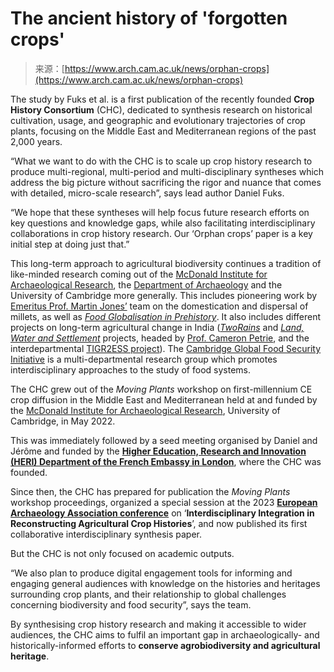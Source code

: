 <!--yml
category: 未分类
date: 2024-05-27 15:00:32
-->

# The ancient history of 'forgotten crops'

> 来源：[https://www.arch.cam.ac.uk/news/orphan-crops](https://www.arch.cam.ac.uk/news/orphan-crops)

The study by Fuks et al. is a first publication of the recently founded **Crop History Consortium** (CHC), dedicated to synthesis research on historical cultivation, usage, and geographic and evolutionary trajectories of crop plants, focusing on the Middle East and Mediterranean regions of the past 2,000 years.

“What we want to do with the CHC is to scale up crop history research to produce multi-regional, multi-period and multi-disciplinary syntheses which address the big picture without sacrificing the rigor and nuance that comes with detailed, micro-scale research”, says lead author Daniel Fuks.

“We hope that these syntheses will help focus future research efforts on key questions and knowledge gaps, while also facilitating interdisciplinary collaborations in crop history research. Our ‘Orphan crops’ paper is a key initial step at doing just that.”

This long-term approach to agricultural biodiversity continues a tradition of like-minded research coming out of the [McDonald Institute for Archaeological Research](https://www.arch.cam.ac.uk/institutes-and-facilities-overview/mcdonald-institute-archaeological-research), the [Department of Archaeology](https://www.arch.cam.ac.uk/) and the University of Cambridge more generally. This includes pioneering work by [Emeritus Prof. Martin Jones’](https://www.arch.cam.ac.uk/directory/mkj12) team on the domestication and dispersal of millets, as well as [*Food Globalisation in Prehistory*](https://www.foglip.mcdonald.cam.ac.uk/index.html). It also includes different projects on long-term agricultural change in India ([*TwoRains*](https://www.arch.cam.ac.uk/research/projects/recently-completed-projects/tworains) and [*Land, Water and Settlement*](https://www.arch.cam.ac.uk/research/projects/archived-projects/land-water-and-settlement) projects, headed by [Prof. Cameron Petrie](https://www.arch.cam.ac.uk/directory/cap59), and the interdepartmental [TIGR2ESS project](https://www.arch.cam.ac.uk/research/projects/archived-projects/tigr2ess-transforming-indias-green-revolution-research-and)). The [Cambridge Global Food Security Initiative](https://www.globalfood.cam.ac.uk/) is a multi-departmental research group which promotes interdisciplinary approaches to the study of food systems.

The CHC grew out of the *Moving Plants* workshop on first-millennium CE crop diffusion in the Middle East and Mediterranean held at and funded by the [McDonald Institute for Archaeological Research](https://www.arch.cam.ac.uk/institutes-and-facilities-overview/mcdonald-institute-archaeological-research), University of Cambridge, in May 2022\.

This was immediately followed by a seed meeting organised by Daniel and Jérôme and funded by the [**Higher Education, Research and Innovation (HERI) Department of the French Embassy in London**](https://uk.ambafrance.org/-Science-Tech-), where the CHC was founded.

Since then, the CHC has prepared for publication the *Moving Plants* workshop proceedings, organized a special session at the 2023 [**European Archaeology Association conference**](https://www.e-a-a.org/EAA/Conferences/EAA/Navigation_conferences/EAA_conferences.aspx?hkey=214646c8-7764-4c8a-851a-fc06cb3a0838) on ‘**Interdisciplinary Integration in Reconstructing Agricultural Crop Histories**’, and now published its first collaborative interdisciplinary synthesis paper.

But the CHC is not only focused on academic outputs.

“We also plan to produce digital engagement tools for informing and engaging general audiences with knowledge on the histories and heritages surrounding crop plants, and their relationship to global challenges concerning biodiversity and food security”, says the team.

By synthesising crop history research and making it accessible to wider audiences, the CHC aims to fulfil an important gap in archaeologically- and historically-informed efforts to **conserve agrobiodiversity and agricultural heritage**.